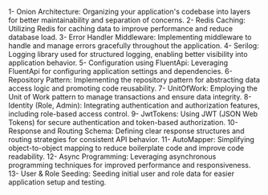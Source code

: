 1- Onion Architecture: Organizing your application's codebase into layers for better maintainability and separation of concerns.
2- Redis Caching: Utilizing Redis for caching data to improve performance and reduce database load.
3- Error Handler Middleware: Implementing middleware to handle and manage errors gracefully throughout the application.
4- Serilog: Logging library used for structured logging, enabling better visibility into application behavior.
5- Configuration using FluentApi: Leveraging FluentApi for configuring application settings and dependencies.
6- Repository Pattern: Implementing the repository pattern for abstracting data access logic and promoting code reusability.
7- UnitOfWork: Employing the Unit of Work pattern to manage transactions and ensure data integrity.
8- Identity (Role, Admin): Integrating authentication and authorization features, including role-based access control.
9- JwtTokens: Using JWT (JSON Web Tokens) for secure authentication and token-based authorization.
10- Response and Routing Schema: Defining clear response structures and routing strategies for consistent API behavior.
11- AutoMapper: Simplifying object-to-object mapping to reduce boilerplate code and improve code readability.
12- Async Programming: Leveraging asynchronous programming techniques for improved performance and responsiveness.
13- User & Role Seeding: Seeding initial user and role data for easier application setup and testing.
